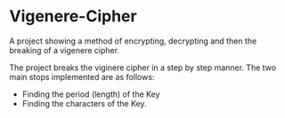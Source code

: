 # Vigenere-Cipher
A project showing a method of encrypting, decrypting and then the breaking of a vigenere cipher.

The project breaks the viginere cipher in a step by step manner. The two main stops implemented are as follows:
- Finding the period (length) of the Key
- Finding the characters of the Key.
